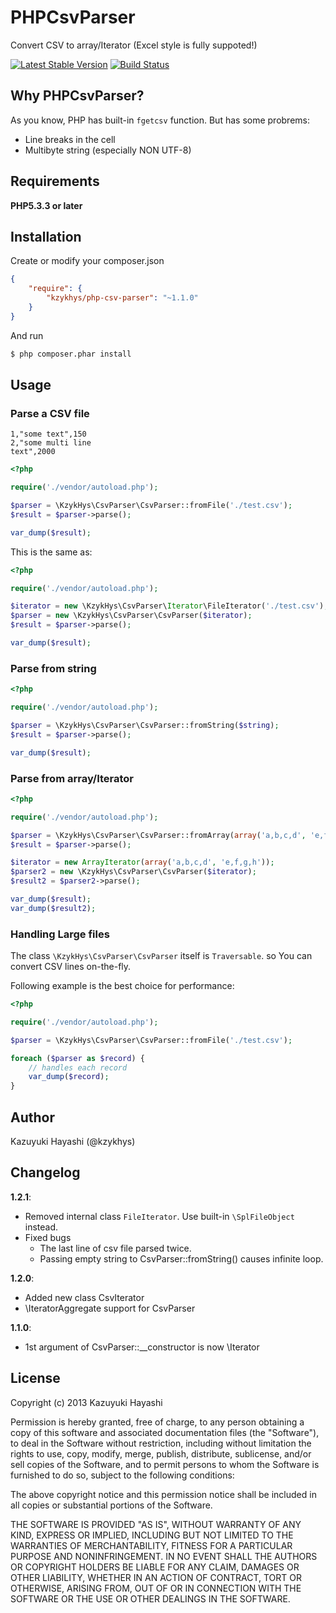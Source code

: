 PHPCsvParser
============

Convert CSV to array/Iterator (Excel style is fully suppoted!)

[![Latest Stable Version](https://poser.pugx.org/kzykhys/php-csv-parser/v/stable.png)](https://packagist.org/packages/kzykhys/php-csv-parser)
[![Build Status](https://travis-ci.org/kzykhys/PHPCsvParser.png?branch=master)](https://travis-ci.org/kzykhys/PHPCsvParser)

Why PHPCsvParser?
-----------------

As you know, PHP has built-in `fgetcsv` function.
But has some probrems:

* Line breaks in the cell
* Multibyte string (especially NON UTF-8)

Requirements
------------

**PHP5.3.3 or later**

Installation
------------

Create or modify your composer.json

``` json
{
    "require": {
        "kzykhys/php-csv-parser": "~1.1.0"
    }
}
```

And run

``` sh
$ php composer.phar install
```

Usage
-----

### Parse a CSV file

```
1,"some text",150
2,"some multi line
text",2000
```

``` php
<?php

require('./vendor/autoload.php');

$parser = \KzykHys\CsvParser\CsvParser::fromFile('./test.csv');
$result = $parser->parse();

var_dump($result);
```

This is the same as:

``` php
<?php

require('./vendor/autoload.php');

$iterator = new \KzykHys\CsvParser\Iterator\FileIterator('./test.csv');
$parser = new \KzykHys\CsvParser\CsvParser($iterator);
$result = $parser->parse();

var_dump($result);
```

### Parse from string

``` php
<?php

require('./vendor/autoload.php');

$parser = \KzykHys\CsvParser\CsvParser::fromString($string);
$result = $parser->parse();

var_dump($result);
```

### Parse from array/Iterator

``` php
<?php

require('./vendor/autoload.php');

$parser = \KzykHys\CsvParser\CsvParser::fromArray(array('a,b,c,d', 'e,f,g,h'));
$result = $parser->parse();

$iterator = new ArrayIterator(array('a,b,c,d', 'e,f,g,h'));
$parser2 = new \KzykHys\CsvParser\CsvParser($iterator);
$result2 = $parser2->parse();

var_dump($result);
var_dump($result2);
```

### Handling Large files

The class `\KzykHys\CsvParser\CsvParser` itself is `Traversable`.
so You can convert CSV lines on-the-fly.

Following example is the best choice for performance:

``` php
<?php

require('./vendor/autoload.php');

$parser = \KzykHys\CsvParser\CsvParser::fromFile('./test.csv');

foreach ($parser as $record) {
    // handles each record
    var_dump($record);
}
```

Author
------
Kazuyuki Hayashi (@kzykhys)

Changelog
---------

**1.2.1**:

* Removed internal class `FileIterator`. Use built-in `\SplFileObject` instead.
* Fixed bugs
    * The last line of csv file parsed twice.
    * Passing empty string to CsvParser::fromString() causes infinite loop.

**1.2.0**:

* Added new class CsvIterator
* \IteratorAggregate support for CsvParser

**1.1.0**:

* 1st argument of CsvParser::__constructor is now \Iterator

License
-------

Copyright (c) 2013 Kazuyuki Hayashi

Permission is hereby granted, free of charge, to any person obtaining a copy of
this software and associated documentation files (the "Software"), to deal in
the Software without restriction, including without limitation the rights to use,
copy, modify, merge, publish, distribute, sublicense, and/or sell copies of the
Software, and to permit persons to whom the Software is furnished to do so,
subject to the following conditions:

The above copyright notice and this permission notice shall be included in all
copies or substantial portions of the Software.

THE SOFTWARE IS PROVIDED "AS IS", WITHOUT WARRANTY OF ANY KIND, EXPRESS OR
IMPLIED, INCLUDING BUT NOT LIMITED TO THE WARRANTIES OF MERCHANTABILITY, FITNESS
FOR A PARTICULAR PURPOSE AND NONINFRINGEMENT. IN NO EVENT SHALL THE AUTHORS OR
COPYRIGHT HOLDERS BE LIABLE FOR ANY CLAIM, DAMAGES OR OTHER LIABILITY, WHETHER
IN AN ACTION OF CONTRACT, TORT OR OTHERWISE, ARISING FROM, OUT OF OR IN
CONNECTION WITH THE SOFTWARE OR THE USE OR OTHER DEALINGS IN THE SOFTWARE.
